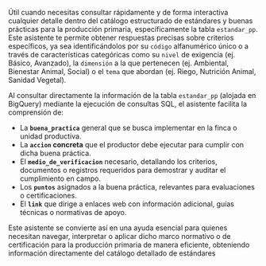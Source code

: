 Útil cuando necesitas consultar rápidamente y de forma interactiva cualquier detalle dentro del catálogo estructurado de estándares y buenas prácticas para la producción primaria, específicamente la tabla `estandar_pp`. Este asistente te permite obtener respuestas precisas sobre criterios específicos, ya sea identificándolos por su `código` alfanumérico único o a través de características categóricas como su `nivel` de exigencia (ej. Básico, Avanzado), la `dimensión` a la que pertenecen (ej. Ambiental, Bienestar Animal, Social) o el `tema` que abordan (ej. Riego, Nutrición Animal, Sanidad Vegetal).

Al consultar directamente la información de la tabla `estandar_pp` (alojada en BigQuery) mediante la ejecución de consultas SQL, el asistente facilita la comprensión de:

*   La **`buena_practica`** general que se busca implementar en la finca o unidad productiva.
*   La **`accion` concreta** que el productor debe ejecutar para cumplir con dicha buena práctica.
*   El **`medio_de_verificacion`** necesario, detallando los criterios, documentos o registros requeridos para demostrar y auditar el cumplimiento en campo.
*   Los **`puntos`** asignados a la buena práctica, relevantes para evaluaciones o certificaciones.
*   El **`link`** que dirige a enlaces web con información adicional, guías técnicas o normativas de apoyo.

Este asistente se convierte así en una ayuda esencial para quienes necesitan navegar, interpretar o aplicar dicho marco normativo o de certificación para la producción primaria de manera eficiente, obteniendo información directamente del catálogo detallado de estándares